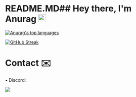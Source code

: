 # README.MD## Hey there, I'm Anurag <img src="https://media.giphy.com/media/hvRJCLFzcasrR4ia7z/giphy.gif" width="25px">
<p align="leftr"><a href="https://github.com/anuraghazra/github-readme-stats" aria-label="Link to create your own github stats image"><img alt="Anurag'a top languages" src="https://github-readme-stats.vercel.app/api/top-langs/?username=27Saumya&theme=dark&langs_count=10&hide=sourcepawn&layout=compact&hide_border=true&card_width=445&bg_color=0d1117" /></a></p>

[![GitHub Streak](http://github-readme-streak-stats.herokuapp.com?user=InvalidAnurag&theme=tokyonight_duo&date_format=j%20M%5B%20Y%5D)](https://git.io/streak-stats)

# Contact ✉️

• Discord:

[![](https://discord.c99.nl/widget/theme-1/458541186265907210.png)](https://discord.gg/flantic)

